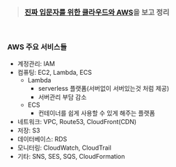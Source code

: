 > ###  [진짜 입문자를 위한 클라우드와 AWS](https://www.inflearn.com/course/aws-starter/dashboard)을 보고 정리

<br>

### AWS 주요 서비스들
- 계정관리: IAM
- 컴퓨팅: EC2, Lambda, ECS
  - Lambda
    - serverless 플랫폼(서버없이 서버있는것 처럼 제공)
    - 서버관리 부담 감소
  - ECS
    - 컨테이너를 쉽게 사용할 수 있게 해주는 플랫폼
- 네트워크: VPC, Route53, CloudFront(CDN)
- 저장: S3
- 데이터베이스: RDS
- 모니터링: CloudWatch, CloudTrail
- 기타: SNS, SES, SQS, CloudFormation
